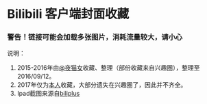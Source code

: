 # Bilibili 客户端封面收藏

### 警告！链接可能会加载多张图片，消耗流量较大，请小心



说明： 

1. 2015-2016年由[@夜猫女](http://space.bilibili.com/7464773)收藏、整理（部份收藏来自兴趣圈），整理至2016/09/12。
2. 2017年仅为[本人](http://space.bilibili.com/23682052)收藏，大部分遗失在兴趣圈了，因此并不齐全。 
3. Ipad截图来源自[biliplus](https://www.biliplus.com/task/splash_fetch/)



